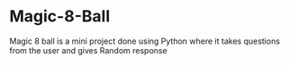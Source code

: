 # Magic-8-Ball
Magic 8 ball is a mini project done using Python where it takes questions from the user and gives Random response
